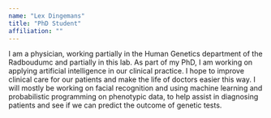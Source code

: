 ```yaml
---
name: "Lex Dingemans"
title: "PhD Student"
affiliation: ""
---
```


I am a physician, working partially in the Human Genetics department of the Radboudumc and partially in this lab. As part of my PhD, I am working on applying artificial intelligence in our clinical practice. I hope to improve clinical care for our patients and make the life of doctors easier this way. I will mostly be working on facial recognition and using machine learning and probabilistic programming on phenotypic data, to help assist in diagnosing patients and see if we can predict the outcome of genetic tests.
